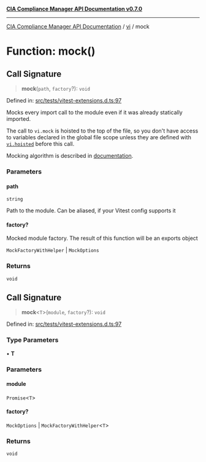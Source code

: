 [**CIA Compliance Manager API Documentation v0.7.0**](../../../README.md)

***

[CIA Compliance Manager API Documentation](../../../globals.md) / [vi](../README.md) / mock

# Function: mock()

## Call Signature

> **mock**(`path`, `factory`?): `void`

Defined in: [src/tests/vitest-extensions.d.ts:97](https://github.com/Hack23/cia-compliance-manager/blob/main/src/tests/vitest-extensions.d.ts#L97)

Mocks every import call to the module even if it was already statically imported.

The call to `vi.mock` is hoisted to the top of the file, so you don't have access to variables declared in the global file scope
unless they are defined with [`vi.hoisted`](https://vitest.dev/api/vi#vi-hoisted) before this call.

Mocking algorithm is described in [documentation](https://vitest.dev/guide/mocking#modules).

### Parameters

#### path

`string`

Path to the module. Can be aliased, if your Vitest config supports it

#### factory?

Mocked module factory. The result of this function will be an exports object

`MockFactoryWithHelper` | `MockOptions`

### Returns

`void`

## Call Signature

> **mock**\<`T`\>(`module`, `factory`?): `void`

Defined in: [src/tests/vitest-extensions.d.ts:97](https://github.com/Hack23/cia-compliance-manager/blob/main/src/tests/vitest-extensions.d.ts#L97)

### Type Parameters

• **T**

### Parameters

#### module

`Promise`\<`T`\>

#### factory?

`MockOptions` | `MockFactoryWithHelper`\<`T`\>

### Returns

`void`
